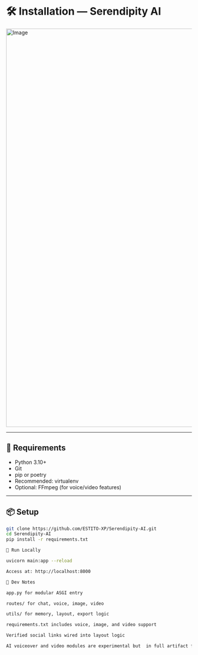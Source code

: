 # 🛠️ Installation — Serendipity AI

<img width="1920" height="1080" alt="Image" src="https://github.com/user-attachments/assets/e09e4981-c20f-4844-8945-1d64ec9d79c9" />

---

## 🔧 Requirements

- Python 3.10+
- Git
- pip or poetry
- Recommended: virtualenv
- Optional: FFmpeg (for voice/video features)

---

## 📦 Setup

```bash
git clone https://github.com/ESTITO-XP/Serendipity-AI.git
cd Serendipity-AI
pip install -r requirements.txt

🚀 Run Locally

uvicorn main:app --reload

Access at: http://localhost:8000

🧪 Dev Notes

app.py for modular ASGI entry

routes/ for chat, voice, image, video

utils/ for memory, layout, export logic

requirements.txt includes voice, image, and video support

Verified social links wired into layout logic

AI voiceover and video modules are experimental but  in full artifact form—I’ll match this clarity line for line.
